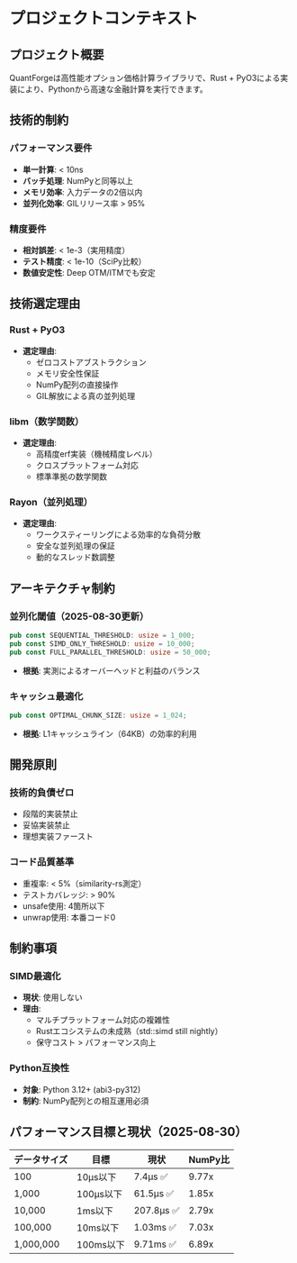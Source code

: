 # プロジェクトコンテキスト

## プロジェクト概要
QuantForgeは高性能オプション価格計算ライブラリで、Rust + PyO3による実装により、Pythonから高速な金融計算を実行できます。

## 技術的制約

### パフォーマンス要件
- **単一計算**: < 10ns
- **バッチ処理**: NumPyと同等以上
- **メモリ効率**: 入力データの2倍以内
- **並列化効率**: GILリリース率 > 95%

### 精度要件
- **相対誤差**: < 1e-3（実用精度）
- **テスト精度**: < 1e-10（SciPy比較）
- **数値安定性**: Deep OTM/ITMでも安定

## 技術選定理由

### Rust + PyO3
- **選定理由**: 
  - ゼロコストアブストラクション
  - メモリ安全性保証
  - NumPy配列の直接操作
  - GIL解放による真の並列処理

### libm（数学関数）
- **選定理由**:
  - 高精度erf実装（機械精度レベル）
  - クロスプラットフォーム対応
  - 標準準拠の数学関数

### Rayon（並列処理）
- **選定理由**:
  - ワークスティーリングによる効率的な負荷分散
  - 安全な並列処理の保証
  - 動的なスレッド数調整

## アーキテクチャ制約

### 並列化閾値（2025-08-30更新）
```rust
pub const SEQUENTIAL_THRESHOLD: usize = 1_000;
pub const SIMD_ONLY_THRESHOLD: usize = 10_000;
pub const FULL_PARALLEL_THRESHOLD: usize = 50_000;
```
- **根拠**: 実測によるオーバーヘッドと利益のバランス

### キャッシュ最適化
```rust
pub const OPTIMAL_CHUNK_SIZE: usize = 1_024;
```
- **根拠**: L1キャッシュライン（64KB）の効率的利用

## 開発原則

### 技術的負債ゼロ
- 段階的実装禁止
- 妥協実装禁止
- 理想実装ファースト

### コード品質基準
- 重複率: < 5%（similarity-rs測定）
- テストカバレッジ: > 90%
- unsafe使用: 4箇所以下
- unwrap使用: 本番コード0

## 制約事項

### SIMD最適化
- **現状**: 使用しない
- **理由**: 
  - マルチプラットフォーム対応の複雑性
  - Rustエコシステムの未成熟（std::simd still nightly）
  - 保守コスト > パフォーマンス向上

### Python互換性
- **対象**: Python 3.12+ (abi3-py312)
- **制約**: NumPy配列との相互運用必須

## パフォーマンス目標と現状（2025-08-30）

| データサイズ | 目標 | 現状 | NumPy比 |
|------------|------|------|---------|
| 100 | 10μs以下 | 7.4μs ✅ | 9.77x |
| 1,000 | 100μs以下 | 61.5μs ✅ | 1.85x |
| 10,000 | 1ms以下 | 207.8μs ✅ | 2.79x |
| 100,000 | 10ms以下 | 1.03ms ✅ | 7.03x |
| 1,000,000 | 100ms以下 | 9.71ms ✅ | 6.89x |